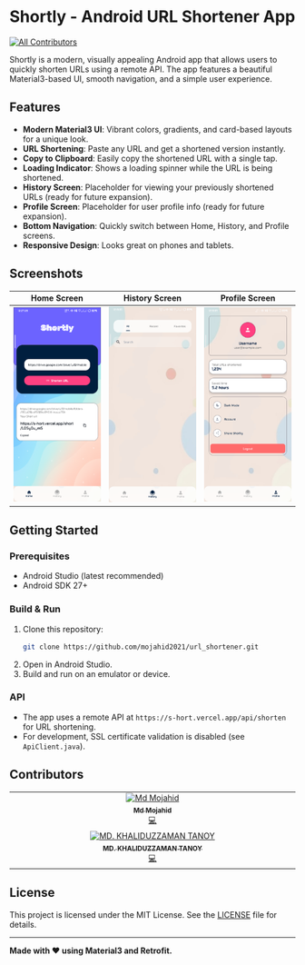 # Shortly - Android URL Shortener App
<!-- ALL-CONTRIBUTORS-BADGE:START - Do not remove or modify this section -->
[![All Contributors](https://img.shields.io/badge/all_contributors-2-orange.svg?style=flat-square)](#contributors-)
<!-- ALL-CONTRIBUTORS-BADGE:END -->

Shortly is a modern, visually appealing Android app that allows users to quickly shorten URLs using a remote API. The app features a beautiful Material3-based UI, smooth navigation, and a simple user experience.

## Features

- **Modern Material3 UI**: Vibrant colors, gradients, and card-based layouts for a unique look.
- **URL Shortening**: Paste any URL and get a shortened version instantly.
- **Copy to Clipboard**: Easily copy the shortened URL with a single tap.
- **Loading Indicator**: Shows a loading spinner while the URL is being shortened.
- **History Screen**: Placeholder for viewing your previously shortened URLs (ready for future expansion).
- **Profile Screen**: Placeholder for user profile info (ready for future expansion).
- **Bottom Navigation**: Quickly switch between Home, History, and Profile screens.
- **Responsive Design**: Looks great on phones and tablets.

## Screenshots

| Home Screen | History Screen | Profile Screen |
|:-----------:|:-------------:|:--------------:|
| ![Home](screenshots/home.png) | ![History](screenshots/history.png) | ![Profile](screenshots/profile.png) |

## Getting Started

### Prerequisites
- Android Studio (latest recommended)
- Android SDK 27+

### Build & Run
1. Clone this repository:
   ```bash
   git clone https://github.com/mojahid2021/url_shortener.git
   ```
2. Open in Android Studio.
3. Build and run on an emulator or device.

### API
- The app uses a remote API at `https://s-hort.vercel.app/api/shorten` for URL shortening.
- For development, SSL certificate validation is disabled (see `ApiClient.java`).

## Contributors

<!-- readme: contributors -start -->
<!-- ALL-CONTRIBUTORS-LIST:START - Do not remove or modify this section -->
<!-- prettier-ignore-start -->
<!-- markdownlint-disable -->
<table>
  <tbody>
    <tr> 
       <td align="center" valign="top" width="14.28%"><a href="https://mojahid-dev.vercel.app/"><img src="https://avatars.githubusercontent.com/u/111579765?v=4?s=100" width="100px;" alt="Md Mojahid"/><br /><sub><b>Md Mojahid</b></sub></a><br /><a href="https://github.com/mojahid2021/Shortly-apk/commits?author=mojahid2021" title="Code">💻</a></td>
    </tr>
      <td align="center" valign="top" width="14.28%"><a href="https://github.com/khaliduzzamantanoy"><img src="https://avatars.githubusercontent.com/u/198484936?v=4?s=100" width="100px;" alt="MD. KHALIDUZZAMAN TANOY"/><br /><sub><b>MD. KHALIDUZZAMAN TANOY</b></sub></a><br /><a href="https://github.com/mojahid2021/Shortly-apk/commits?author=khaliduzzamantanoy" title="Code">💻</a></td>
  </tbody>
</table>

<!-- markdownlint-restore -->
<!-- prettier-ignore-end -->

<!-- ALL-CONTRIBUTORS-LIST:END -->
<!-- readme: contributors -end -->


## License

This project is licensed under the MIT License. See the [LICENSE](LICENSE) file for details.

---

**Made with ❤️ using Material3 and Retrofit.**
